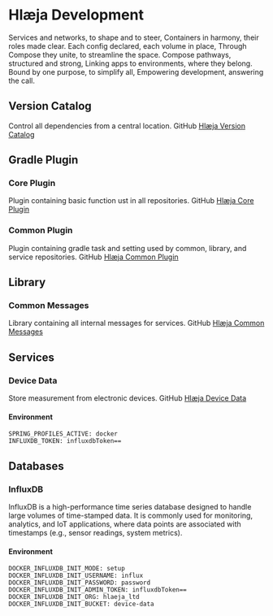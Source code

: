 # Hlæja Development

Services and networks, to shape and to steer, Containers in harmony, their roles made clear. Each config declared, each volume in place, Through Compose they unite, to streamline the space. Compose pathways, structured and strong, Linking apps to environments, where they belong. Bound by one purpose, to simplify all, Empowering development, answering the call.

## Version Catalog

Control all dependencies from a central location. GitHub [Hlæja Version Catalog](https://github.com/swordsteel/hlaeja-version-catalog)

## Gradle Plugin

### Core Plugin

Plugin containing basic function ust in all repositories. GitHub [Hlæja Core Plugin](https://github.com/swordsteel/hlaeja-core-plugin)

### Common Plugin

Plugin containing gradle task and setting used by common, library, and service repositories. GitHub [Hlæja Common Plugin](https://github.com/swordsteel/hlaeja-common-plugin)

## Library

### Common Messages

Library containing all internal messages for services. GitHub [Hlæja Common Messages](https://github.com/swordsteel/hlaeja-common-messages)

## Services

### Device Data

Store measurement from electronic devices. GitHub [Hlæja Device Data](https://github.com/swordsteel/hlaeja-device-data)

#### Environment

```text
SPRING_PROFILES_ACTIVE: docker
INFLUXDB_TOKEN: influxdbToken==
```

## Databases

### InfluxDB

InfluxDB is a high-performance time series database designed to handle large volumes of time-stamped data. It is commonly used for monitoring, analytics, and IoT applications, where data points are associated with timestamps (e.g., sensor readings, system metrics).

#### Environment

```text
DOCKER_INFLUXDB_INIT_MODE: setup
DOCKER_INFLUXDB_INIT_USERNAME: influx
DOCKER_INFLUXDB_INIT_PASSWORD: password
DOCKER_INFLUXDB_INIT_ADMIN_TOKEN: influxdbToken==
DOCKER_INFLUXDB_INIT_ORG: hlaeja_ltd
DOCKER_INFLUXDB_INIT_BUCKET: device-data
```
